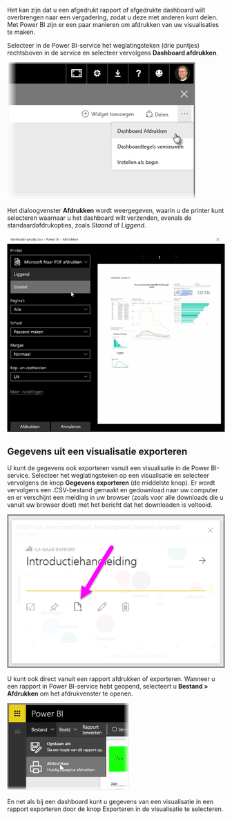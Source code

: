 Het kan zijn dat u een afgedrukt rapport of afgedrukte dashboard wilt overbrengen naar een vergadering, zodat u deze met anderen kunt delen. Met Power BI zijn er een paar manieren om afdrukken van uw visualisaties te maken.

Selecteer in de Power BI-service het weglatingsteken (drie puntjes) rechtsboven in de service en selecteer vervolgens **Dashboard afdrukken**.

![](media/4-4g-print-and-export-dashboards-reports/4-4g_1.png)

Het dialoogvenster **Afdrukken** wordt weergegeven, waarin u de printer kunt selecteren waarnaar u het dashboard wilt verzenden, evenals de standaardafdrukopties, zoals *Staand* of *Liggend*.

![](media/4-4g-print-and-export-dashboards-reports/4-4g_2.png)

## <a name="export-data-from-a-visual"></a>Gegevens uit een visualisatie exporteren
U kunt de gegevens ook exporteren vanuit een visualisatie in de Power BI-service. Selecteer het weglatingsteken op een visualisatie en selecteer vervolgens de knop **Gegevens exporteren** (de middelste knop). Er wordt vervolgens een .CSV-bestand gemaakt en gedownload naar uw computer en er verschijnt een melding in uw browser (zoals voor alle downloads die u vanuit uw browser doet) met het bericht dat het downloaden is voltooid.

![](media/4-4g-print-and-export-dashboards-reports/4-4g_3.png)

U kunt ook direct vanuit een rapport afdrukken of exporteren. Wanneer u een rapport in Power BI-service hebt geopend, selecteert u **Bestand > Afdrukken** om het afdrukvenster te openen.

![](media/4-4g-print-and-export-dashboards-reports/4-4g_4.png)

En net als bij een dashboard kunt u gegevens van een visualisatie in een rapport exporteren door de knop Exporteren in de visualisatie te selecteren.

